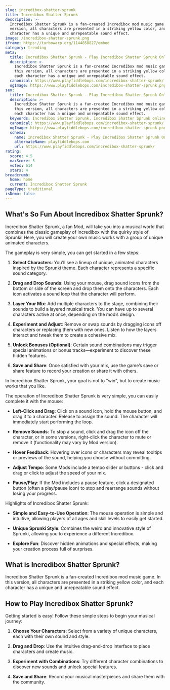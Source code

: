 ```yaml
---
slug: incredibox-shatter-sprunk
title: Incredibox Shatter Sprunk
description: >-
  Incredibox Shatter Sprunk is a fan-created Incredibox mod music game. In this
  version, all characters are presented in a striking yellow color, and each
  character has a unique and unrepeatable sound effect.
image: /incredibox-shatter-sprunk.png
iframe: https://turbowarp.org/1144858827/embed
category: trending
meta:
  title: Incredibox Shatter Sprunk - Play Incredibox Shatter Sprunk Online
  description: >-
    Incredibox Shatter Sprunk is a fan-created Incredibox mod music game. In
    this version, all characters are presented in a striking yellow color, and
    each character has a unique and unrepeatable sound effect.
  canonical: https://www.playfiddlebops.com/incredibox-shatter-sprunk/
  ogImage: https://www.playfiddlebops.com/incredibox-shatter-sprunk.png
seo:
  title: Incredibox Shatter Sprunk - Play Incredibox Shatter Sprunk Online
  description: >-
    Incredibox Shatter Sprunk is a fan-created Incredibox mod music game. In
    this version, all characters are presented in a striking yellow color, and
    each character has a unique and unrepeatable sound effect.
  keywords: Incredibox Shatter Sprunk, Incredibox Shatter Sprunk online
  canonical: https://www.playfiddlebops.com/incredibox-shatter-sprunk/
  ogImage: https://www.playfiddlebops.com/incredibox-shatter-sprunk.png
  schema:
    name: Incredibox Shatter Sprunk - Play Incredibox Shatter Sprunk Online
    alternateName: playfiddlebops.com
    url: https://www.playfiddlebops.com/incredibox-shatter-sprunk/
rating:
  score: 4.5
  maxScore: 5
  votes: 614
  stars: 4
breadcrumb:
  home: home
  current: Incredibox Shatter Sprunk
pageType: traditional
isDemo: false
---
```


## What's So Fun About Incredibox Shatter Sprunk?

Incredibox Shatter Sprunk, a fan Mod, will take you into a musical world that combines the classic gameplay of Incredibox with the quirky style of Sprunki! Here, you will create your own music works with a group of unique animated characters.

The gameplay is very simple, you can get started in a few steps:

1. **Select Characters**: You’ll see a lineup of unique, animated characters inspired by the Sprunki theme. Each character represents a specific sound category.

1. **Drag and Drop Sounds**: Using your mouse, drag sound icons from the bottom or side of the screen and drop them onto the characters. Each icon activates a sound loop that the character will perform.

1. **Layer Your Mix**: Add multiple characters to the stage, combining their sounds to build a layered musical track. You can have up to several characters active at once, depending on the mod’s design.

1. **Experiment and Adjust**: Remove or swap sounds by dragging icons off characters or replacing them with new ones. Listen to how the layers interact and tweak them to create a cohesive mix.

1. **Unlock Bonuses (Optional)**: Certain sound combinations may trigger special animations or bonus tracks—experiment to discover these hidden features.

1. **Save and Share**: Once satisfied with your mix, use the game’s save or share feature to record your creation or share it with others.

In Incredibox Shatter Sprunk, your goal is not to "win", but to create music works that you like.

The operation of Incredibox Shatter Sprunk is very simple, you can easily complete it with the mouse:

- **Left-Click and Drag**: Click on a sound icon, hold the mouse button, and drag it to a character. Release to assign the sound. The character will immediately start performing the loop.

- **Remove Sounds**: To stop a sound, click and drag the icon off the character, or in some versions, right-click the character to mute or remove it (functionality may vary by Mod version).

- **Hover Feedback**: Hovering over icons or characters may reveal tooltips or previews of the sound, helping you choose without committing.

- **Adjust Tempo**: Some Mods include a tempo slider or buttons - click and drag or click to adjust the speed of your mix.

- **Pause/Play**: If the Mod includes a pause feature, click a designated button (often a play/pause icon) to stop and rearrange sounds without losing your progress.

Highlights of Incredibox Shatter Sprunk:

- **Simple and Easy-to-Use Operation**: The mouse operation is simple and intuitive, allowing players of all ages and skill levels to easily get started.

- **Unique Sprunki Style**: Combines the weird and innovative style of Sprunki, allowing you to experience a different Incredibox.

- **Explore Fun**: Discover hidden animations and special effects, making your creation process full of surprises.

## What is Incredibox Shatter Sprunk?

Incredibox Shatter Sprunk is a fan-created Incredibox mod music game. In this version, all characters are presented in a striking yellow color, and each character has a unique and unrepeatable sound effect.

## How to Play Incredibox Shatter Sprunk?

Getting started is easy! Follow these simple steps to begin your musical journey:

1. **Choose Your Characters**: Select from a variety of unique characters, each with their own sound and style.

1. **Drag and Drop**: Use the intuitive drag-and-drop interface to place characters and create music.

1. **Experiment with Combinations**: Try different character combinations to discover new sounds and unlock special features.

1. **Save and Share**: Record your musical masterpieces and share them with the community.
